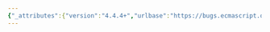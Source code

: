 ```yaml
---
{"_attributes":{"version":"4.4.4+","urlbase":"https://bugs.ecmascript.org/","maintainer":"dherman@mozilla.com"},"bug":{"bug_id":3622,"creation_ts":"2015-01-23 14:12:00 -0800","short_desc":"9.4.6 Module Objects, 9.4.6.8 [[Get]], 9.4.6.13 ModuleNamespaceCreate: [[Realm]] slot no longer needed","delta_ts":"2015-02-02 18:38:50 -0800","product":"Draft for 6th Edition","component":"technical issue","version":"Rev 31: January 15, 2015 Draft","rep_platform":"All","op_sys":"All","bug_status":"RESOLVED","resolution":"FIXED","priority":"Normal","bug_severity":"normal","everconfirmed":true,"reporter":{"uid":"andrebargull","name":"André Bargull"},"assigned_to":{"uid":"allen","name":"Allen Wirfs-Brock"},"long_desc":[{"commentid":11633,"comment_count":0,"who":{"uid":"andrebargull","name":"André Bargull"},"bug_when":"2015-01-23 14:12:03 -0800","thetext":"9.4.6 Module Namespace Exotic Objects\n\nRemove [[Realm]] from Table 30.\n\n\n9.4.6.8 [[Get]] (P, Receiver)\n\nStep 6 can be removed.\n\n\n9.4.6.13 ModuleNamespaceCreate (module, realm, exports)\n\n\"realm\" parameter and step 8 can be removed."},{"commentid":11702,"comment_count":1,"who":{"uid":"allen","name":"Allen Wirfs-Brock"},"bug_when":"2015-01-23 16:59:01 -0800","thetext":"fixed in rev32 editor's draft"},{"commentid":11935,"comment_count":2,"who":{"uid":"allen","name":"Allen Wirfs-Brock"},"bug_when":"2015-02-02 18:38:50 -0800","thetext":"fixed in rev32 draft"}]}}
---
```

